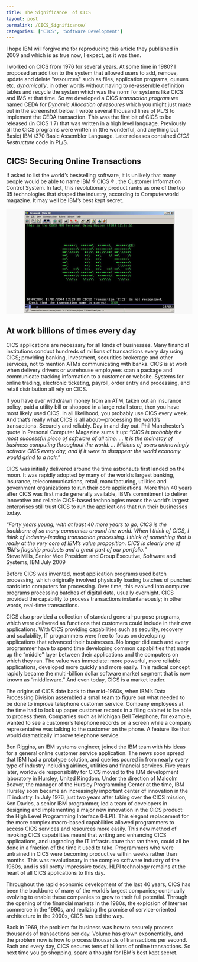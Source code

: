 ```yaml
---
title: The Significance  of CICS 
layout: post 
permalink: /CICS_Significance/
categories: ['CICS', 'Software Development']
---
```


I hope IBM will forgive me for reproducing this article they published in 2009 and which is as true now, I expect, as it was then.

I worked on CICS from 1976 for several years. At some time in 1980? I proposed an addition to the system that allowed users to add, remove, update and delete "resources" such as files, application programs, queues etc. *dynamically*, in other words without having to re-assemble definition tables and recycle the system which was the norm for systems like CICS and IMS at that time. So we developed a CICS *transaction program* we named CEDA for *Dynamic Allocation of resoures* which you might just make out in the screenshot below. I wrote several thousand lines of PL/S to implement the CEDA transaction. This was the first bit of CICS to be released (in CICS 1.7) that was written in a high level language. Previously all the CICS programs were written in (the wonderful, and anything but Basic) IBM /370 Basic Assembler Language. Later releases contained *CICS Restructure* code in PL/S.

## CICS: Securing Online Transactions

If asked to list the world’s bestselling software, it is unlikely that many people would be able to name IBM ® CICS ® , the Customer Information Control System. In fact, this revolutionary product ranks as one of the top 35 technologies that shaped the industry, according to Computerworld magazine. It may well be IBM’s best kept secret.

![CICS Screenshot (#1)](/assets/images/CICS_screenshot.jpg)

## At work billions of times every day

CICS applications are necessary for all kinds of businesses. Many financial institutions conduct hundreds of millions of transactions every day using CICS; providing banking, investment, securities brokerage and other services, not to mention ATMs communicating with banks. CICS is at work when delivery drivers or warehouse employees scan a package and communicate tracking information to a customer or website. Systems for online trading, electronic ticketing, payroll, order entry and processing, and retail distribution all rely on CICS.

If you have ever withdrawn money from an ATM, taken out an insurance policy, paid a utility bill or shopped in a large retail store, then you have most likely used CICS. In all likelihood, you probably use CICS every week. And that’s really what CICS is all about—processing the world’s transactions. Securely and reliably. Day in and day out. Phil Manchester’s quote in Personal Computer Magazine sums it up:
*“CICS is probably the most successful piece of software of all time. … It is the mainstay of business computing throughout the world. … Millions of users unknowingly activate CICS every day, and if it were to disappear the world economy would grind to a halt.”*

CICS was initially delivered around the time astronauts first landed on the moon. It was rapidly adopted by many of the world’s largest banking, insurance, telecommunications, retail, manufacturing, utilities and government organizations to run their core applications. More than 40 years after CICS was first made generally available, IBM’s commitment to deliver innovative and reliable CICS-based technologies means the world’s largest enterprises still trust CICS to run the applications that run their businesses today.

*“Forty years young, with at least 40 more years to go, CICS is the backbone of so many companies around the world. When I think of CICS, I think of industry-leading transaction processing. I think of something that is really at the very core of IBM’s value proposition. CICS is clearly one of IBM’s flagship products and a great part of our portfolio.”*  
Steve Mills, Senior Vice President and Group Executive, Software and Systems, IBM July 2009

Before CICS was invented, most application programs used batch processing, which originally involved physically loading batches of punched cards into computers for processing. Over time, this evolved into computer programs processing batches of digital data, usually overnight. CICS provided the capability to process transactions instantaneously; in other words, real-time transactions.

CICS also provided a collection of standard general-purpose programs, which were delivered as functions that customers could include in their own applications. With CICS providing capabilities such as security, recovery and scalability, IT programmers were free to focus on developing applications that advanced their businesses. No longer did each and every programmer have to spend time developing common capabilities that made up the “middle” layer between their applications and the computers on which they ran. The value was immediate: more powerful, more reliable applications, developed more quickly and more easily. This radical concept rapidly became the multi-billion dollar software market segment that is now known as “middleware.” And even today, CICS is a market leader.

The origins of CICS date back to the mid-1960s, when IBM’s Data Processing Division assembled a small team to figure out what needed to be done to improve telephone customer service. Company employees at the time had to look up paper customer records in a filing cabinet to be able to process them. Companies such as Michigan Bell Telephone, for example, wanted to see a customer’s telephone records on a screen while a company representative was talking to the customer on the phone. A feature like that would dramatically improve telephone service.

Ben Riggins, an IBM systems engineer, joined the IBM team with his ideas for a general online customer service application. The news soon spread that IBM had a prototype solution, and queries poured in from nearly every type of industry including airlines, utilities and financial services. Five years later, worldwide responsibility for CICS moved to the IBM development laboratory in Hursley, United Kingdom. Under the direction of Malcolm Beaver, the manager of the Hursley Programming Center at the time, IBM Hursley soon became an increasingly important center of innovation in the IT industry.
In July 1976, just two years after taking over the CICS mission, Ken Davies, a senior IBM programmer, led a team of developers in designing and implementing a major new innovation in the CICS product: the High Level Programming Interface (HLPI). This elegant replacement for the more complex macro-based capabilities allowed programmers to access CICS services and resources more easily. This new method of invoking CICS capabilities meant that writing and enhancing CICS applications, and upgrading the IT infrastructure that ran them, could all be done in a fraction of the time it used to take. Programmers who were untrained in CICS were becoming productive within weeks rather than months. This was revolutionary in the complex software industry of the 1960s, and is still pretty impressive today. HLPI technology remains at the heart of all CICS applications to this day.

Throughout the rapid economic development of the last 40 years, CICS has been the backbone of many of the world’s largest companies; continually evolving to enable these companies to grow to their full potential. Through the opening of the financial markets in the 1980s, the explosion of Internet commerce in the 1990s, and realizing the promise of service-oriented architecture in the 2000s, CICS has led the way.

Back in 1969, the problem for business was how to securely process thousands of transactions per day. Volume has grown exponentially, and the problem now is how to process thousands of transactions per second.
Each and every day, CICS secures tens of billions of online transactions. So next time you go shopping, spare a thought for IBM’s best kept secret.